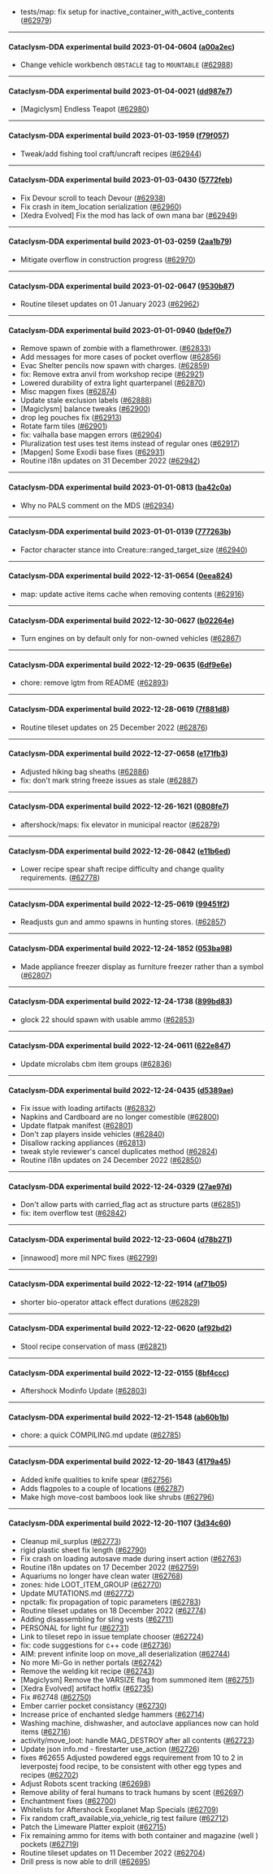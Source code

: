 * tests/map: fix setup for inactive_container_with_active_contents ([#62979](https://github.com/CleverRaven/Cataclysm-DDA/pull/62979))

---

#### Cataclysm-DDA experimental build 2023-01-04-0604 ([a00a2ec](https://github.com/CleverRaven/Cataclysm-DDA/releases/tag/cdda-experimental-2023-01-04-0604))

* Change vehicle workbench `OBSTACLE` tag to `MOUNTABLE` ([#62988](https://github.com/CleverRaven/Cataclysm-DDA/pull/62988))

---

#### Cataclysm-DDA experimental build 2023-01-04-0021 ([dd987e7](https://github.com/CleverRaven/Cataclysm-DDA/releases/tag/cdda-experimental-2023-01-04-0021))

* [Magiclysm] Endless Teapot ([#62980](https://github.com/CleverRaven/Cataclysm-DDA/pull/62980))

---

#### Cataclysm-DDA experimental build 2023-01-03-1959 ([f79f057](https://github.com/CleverRaven/Cataclysm-DDA/releases/tag/cdda-experimental-2023-01-03-1959))

* Tweak/add fishing tool craft/uncraft recipes ([#62944](https://github.com/CleverRaven/Cataclysm-DDA/pull/62944))

---

#### Cataclysm-DDA experimental build 2023-01-03-0430 ([5772feb](https://github.com/CleverRaven/Cataclysm-DDA/releases/tag/cdda-experimental-2023-01-03-0430))

* Fix Devour scroll to teach Devour ([#62938](https://github.com/CleverRaven/Cataclysm-DDA/pull/62938))
* Fix crash in item_location serialization ([#62960](https://github.com/CleverRaven/Cataclysm-DDA/pull/62960))
* [Xedra Evolved] Fix the mod has lack of own mana bar ([#62949](https://github.com/CleverRaven/Cataclysm-DDA/pull/62949))

---

#### Cataclysm-DDA experimental build 2023-01-03-0259 ([2aa1b79](https://github.com/CleverRaven/Cataclysm-DDA/releases/tag/cdda-experimental-2023-01-03-0259))

* Mitigate overflow in construction progress ([#62970](https://github.com/CleverRaven/Cataclysm-DDA/pull/62970))

---

#### Cataclysm-DDA experimental build 2023-01-02-0647 ([9530b87](https://github.com/CleverRaven/Cataclysm-DDA/releases/tag/cdda-experimental-2023-01-02-0647))

* Routine tileset updates on 01 January 2023 ([#62962](https://github.com/CleverRaven/Cataclysm-DDA/pull/62962))

---

#### Cataclysm-DDA experimental build 2023-01-01-0940 ([bdef0e7](https://github.com/CleverRaven/Cataclysm-DDA/releases/tag/cdda-experimental-2023-01-01-0940))

* Remove spawn of zombie with a flamethrower. ([#62833](https://github.com/CleverRaven/Cataclysm-DDA/pull/62833))
* Add messages for more cases of pocket overflow ([#62856](https://github.com/CleverRaven/Cataclysm-DDA/pull/62856))
* Evac Shelter pencils now spawn with charges. ([#62859](https://github.com/CleverRaven/Cataclysm-DDA/pull/62859))
* fix: Remove extra anvil from workshop recipe ([#62921](https://github.com/CleverRaven/Cataclysm-DDA/pull/62921))
* Lowered durability of extra light quarterpanel ([#62870](https://github.com/CleverRaven/Cataclysm-DDA/pull/62870))
* Misc mapgen fixes ([#62874](https://github.com/CleverRaven/Cataclysm-DDA/pull/62874))
* Update stale exclusion labels ([#62888](https://github.com/CleverRaven/Cataclysm-DDA/pull/62888))
* [Magiclysm] balance tweaks ([#62900](https://github.com/CleverRaven/Cataclysm-DDA/pull/62900))
* drop leg pouches fix ([#62913](https://github.com/CleverRaven/Cataclysm-DDA/pull/62913))
* Rotate farm tiles ([#62901](https://github.com/CleverRaven/Cataclysm-DDA/pull/62901))
* fix: valhalla base mapgen errors ([#62904](https://github.com/CleverRaven/Cataclysm-DDA/pull/62904))
* Pluralization test uses test items instead of regular ones ([#62917](https://github.com/CleverRaven/Cataclysm-DDA/pull/62917))
* [Mapgen] Some Exodii base fixes ([#62931](https://github.com/CleverRaven/Cataclysm-DDA/pull/62931))
* Routine i18n updates on 31 December 2022 ([#62942](https://github.com/CleverRaven/Cataclysm-DDA/pull/62942))

---

#### Cataclysm-DDA experimental build 2023-01-01-0813 ([ba42c0a](https://github.com/CleverRaven/Cataclysm-DDA/releases/tag/cdda-experimental-2023-01-01-0813))

* Why no PALS comment on the MDS ([#62934](https://github.com/CleverRaven/Cataclysm-DDA/pull/62934))

---

#### Cataclysm-DDA experimental build 2023-01-01-0139 ([777263b](https://github.com/CleverRaven/Cataclysm-DDA/releases/tag/cdda-experimental-2023-01-01-0139))

* Factor character stance into Creature::ranged_target_size ([#62940](https://github.com/CleverRaven/Cataclysm-DDA/pull/62940))

---

#### Cataclysm-DDA experimental build 2022-12-31-0654 ([0eea824](https://github.com/CleverRaven/Cataclysm-DDA/releases/tag/cdda-experimental-2022-12-31-0654))

* map:  update active items cache when removing contents ([#62916](https://github.com/CleverRaven/Cataclysm-DDA/pull/62916))

---

#### Cataclysm-DDA experimental build 2022-12-30-0627 ([b02264e](https://github.com/CleverRaven/Cataclysm-DDA/releases/tag/cdda-experimental-2022-12-30-0627))

* Turn engines on by default only for non-owned vehicles ([#62867](https://github.com/CleverRaven/Cataclysm-DDA/pull/62867))

---

#### Cataclysm-DDA experimental build 2022-12-29-0635 ([6df9e6e](https://github.com/CleverRaven/Cataclysm-DDA/releases/tag/cdda-experimental-2022-12-29-0635))

* chore: remove lgtm from README ([#62893](https://github.com/CleverRaven/Cataclysm-DDA/pull/62893))

---

#### Cataclysm-DDA experimental build 2022-12-28-0619 ([7f881d8](https://github.com/CleverRaven/Cataclysm-DDA/releases/tag/cdda-experimental-2022-12-28-0619))

* Routine tileset updates on 25 December 2022 ([#62876](https://github.com/CleverRaven/Cataclysm-DDA/pull/62876))

---

#### Cataclysm-DDA experimental build 2022-12-27-0658 ([e171fb3](https://github.com/CleverRaven/Cataclysm-DDA/releases/tag/cdda-experimental-2022-12-27-0658))

* Adjusted hiking bag sheaths ([#62886](https://github.com/CleverRaven/Cataclysm-DDA/pull/62886))
* fix: don't mark string freeze issues as stale ([#62887](https://github.com/CleverRaven/Cataclysm-DDA/pull/62887))

---

#### Cataclysm-DDA experimental build 2022-12-26-1621 ([0808fe7](https://github.com/CleverRaven/Cataclysm-DDA/releases/tag/cdda-experimental-2022-12-26-1621))

* aftershock/maps: fix elevator in municipal reactor ([#62879](https://github.com/CleverRaven/Cataclysm-DDA/pull/62879))

---

#### Cataclysm-DDA experimental build 2022-12-26-0842 ([e11b6ed](https://github.com/CleverRaven/Cataclysm-DDA/releases/tag/cdda-experimental-2022-12-26-0842))

* Lower recipe spear shaft recipe difficulty and change quality requirements. ([#62778](https://github.com/CleverRaven/Cataclysm-DDA/pull/62778))

---

#### Cataclysm-DDA experimental build 2022-12-25-0619 ([99451f2](https://github.com/CleverRaven/Cataclysm-DDA/releases/tag/cdda-experimental-2022-12-25-0619))

* Readjusts gun and ammo spawns in hunting stores. ([#62857](https://github.com/CleverRaven/Cataclysm-DDA/pull/62857))

---

#### Cataclysm-DDA experimental build 2022-12-24-1852 ([053ba98](https://github.com/CleverRaven/Cataclysm-DDA/releases/tag/cdda-experimental-2022-12-24-1852))

* Made appliance freezer display as furniture freezer rather than a symbol ([#62807](https://github.com/CleverRaven/Cataclysm-DDA/pull/62807))

---

#### Cataclysm-DDA experimental build 2022-12-24-1738 ([899bd83](https://github.com/CleverRaven/Cataclysm-DDA/releases/tag/cdda-experimental-2022-12-24-1738))

* glock 22 should spawn with usable ammo ([#62853](https://github.com/CleverRaven/Cataclysm-DDA/pull/62853))

---

#### Cataclysm-DDA experimental build 2022-12-24-0611 ([622e847](https://github.com/CleverRaven/Cataclysm-DDA/releases/tag/cdda-experimental-2022-12-24-0611))

* Update microlabs cbm item groups ([#62836](https://github.com/CleverRaven/Cataclysm-DDA/pull/62836))

---

#### Cataclysm-DDA experimental build 2022-12-24-0435 ([d5389ae](https://github.com/CleverRaven/Cataclysm-DDA/releases/tag/cdda-experimental-2022-12-24-0435))

* Fix issue with loading artifacts ([#62832](https://github.com/CleverRaven/Cataclysm-DDA/pull/62832))
* Napkins and Cardboard are no longer comestible ([#62800](https://github.com/CleverRaven/Cataclysm-DDA/pull/62800))
* Update flatpak manifest ([#62801](https://github.com/CleverRaven/Cataclysm-DDA/pull/62801))
* Don't zap players inside vehicles ([#62840](https://github.com/CleverRaven/Cataclysm-DDA/pull/62840))
* Disallow racking appliances ([#62813](https://github.com/CleverRaven/Cataclysm-DDA/pull/62813))
* tweak style reviewer's cancel duplicates method ([#62824](https://github.com/CleverRaven/Cataclysm-DDA/pull/62824))
* Routine i18n updates on 24 December 2022 ([#62850](https://github.com/CleverRaven/Cataclysm-DDA/pull/62850))

---

#### Cataclysm-DDA experimental build 2022-12-24-0329 ([27ae97d](https://github.com/CleverRaven/Cataclysm-DDA/releases/tag/cdda-experimental-2022-12-24-0329))

* Don't allow parts with carried_flag act as structure parts ([#62851](https://github.com/CleverRaven/Cataclysm-DDA/pull/62851))
* fix: item overflow test ([#62842](https://github.com/CleverRaven/Cataclysm-DDA/pull/62842))

---

#### Cataclysm-DDA experimental build 2022-12-23-0604 ([d78b271](https://github.com/CleverRaven/Cataclysm-DDA/releases/tag/cdda-experimental-2022-12-23-0604))

* [innawood] more mil NPC fixes ([#62799](https://github.com/CleverRaven/Cataclysm-DDA/pull/62799))

---

#### Cataclysm-DDA experimental build 2022-12-22-1914 ([af71b05](https://github.com/CleverRaven/Cataclysm-DDA/releases/tag/cdda-experimental-2022-12-22-1914))

* shorter bio-operator attack effect durations ([#62829](https://github.com/CleverRaven/Cataclysm-DDA/pull/62829))

---

#### Cataclysm-DDA experimental build 2022-12-22-0620 ([af92bd2](https://github.com/CleverRaven/Cataclysm-DDA/releases/tag/cdda-experimental-2022-12-22-0620))

* Stool recipe conservation of mass ([#62821](https://github.com/CleverRaven/Cataclysm-DDA/pull/62821))

---

#### Cataclysm-DDA experimental build 2022-12-22-0155 ([8bf4ccc](https://github.com/CleverRaven/Cataclysm-DDA/releases/tag/cdda-experimental-2022-12-22-0155))

* Aftershock Modinfo Update ([#62803](https://github.com/CleverRaven/Cataclysm-DDA/pull/62803))

---

#### Cataclysm-DDA experimental build 2022-12-21-1548 ([ab60b1b](https://github.com/CleverRaven/Cataclysm-DDA/releases/tag/cdda-experimental-2022-12-21-1548))

* chore: a quick COMPILING.md update ([#62785](https://github.com/CleverRaven/Cataclysm-DDA/pull/62785))

---

#### Cataclysm-DDA experimental build 2022-12-20-1843 ([4179a45](https://github.com/CleverRaven/Cataclysm-DDA/releases/tag/cdda-experimental-2022-12-20-1843))

* Added knife qualities to knife spear ([#62756](https://github.com/CleverRaven/Cataclysm-DDA/pull/62756))
* Adds flagpoles to a couple of locations ([#62787](https://github.com/CleverRaven/Cataclysm-DDA/pull/62787))
* Make high move-cost bamboos look like shrubs ([#62796](https://github.com/CleverRaven/Cataclysm-DDA/pull/62796))

---

#### Cataclysm-DDA experimental build 2022-12-20-1107 ([3d34c60](https://github.com/CleverRaven/Cataclysm-DDA/releases/tag/cdda-experimental-2022-12-20-1107))

* Cleanup mil_surplus ([#62773](https://github.com/CleverRaven/Cataclysm-DDA/pull/62773))
* rigid plastic sheet fix length ([#62790](https://github.com/CleverRaven/Cataclysm-DDA/pull/62790))
* Fix crash on loading autosave made during insert action ([#62763](https://github.com/CleverRaven/Cataclysm-DDA/pull/62763))
* Routine i18n updates on 17 December 2022 ([#62759](https://github.com/CleverRaven/Cataclysm-DDA/pull/62759))
* Aquariums no longer have clean water ([#62768](https://github.com/CleverRaven/Cataclysm-DDA/pull/62768))
* zones: hide LOOT_ITEM_GROUP ([#62770](https://github.com/CleverRaven/Cataclysm-DDA/pull/62770))
* Update MUTATIONS.md ([#62772](https://github.com/CleverRaven/Cataclysm-DDA/pull/62772))
* npctalk: fix propagation of topic parameters ([#62783](https://github.com/CleverRaven/Cataclysm-DDA/pull/62783))
* Routine tileset updates on 18 December 2022 ([#62774](https://github.com/CleverRaven/Cataclysm-DDA/pull/62774))
* Adding disassembling for sling vests ([#62711](https://github.com/CleverRaven/Cataclysm-DDA/pull/62711))
* PERSONAL for light fur ([#62731](https://github.com/CleverRaven/Cataclysm-DDA/pull/62731))
* Link to tileset repo in issue template chooser ([#62724](https://github.com/CleverRaven/Cataclysm-DDA/pull/62724))
* fix: code suggestions for c++ code ([#62736](https://github.com/CleverRaven/Cataclysm-DDA/pull/62736))
* AIM: prevent infinite loop on move_all deserialization ([#62744](https://github.com/CleverRaven/Cataclysm-DDA/pull/62744))
* No more Mi-Go in nether portals ([#62742](https://github.com/CleverRaven/Cataclysm-DDA/pull/62742))
* Remove the welding kit recipe ([#62743](https://github.com/CleverRaven/Cataclysm-DDA/pull/62743))
* [Magiclysm] Remove the VARSIZE flag from summoned item ([#62751](https://github.com/CleverRaven/Cataclysm-DDA/pull/62751))
* [Xedra Evolved] artifact hotfix ([#62735](https://github.com/CleverRaven/Cataclysm-DDA/pull/62735))
* Fix #62748 ([#62750](https://github.com/CleverRaven/Cataclysm-DDA/pull/62750))
* Ember carrier pocket consistancy ([#62730](https://github.com/CleverRaven/Cataclysm-DDA/pull/62730))
* Increase price of enchanted sledge hammers ([#62714](https://github.com/CleverRaven/Cataclysm-DDA/pull/62714))
* Washing machine, dishwasher, and autoclave appliances now can hold items ([#62716](https://github.com/CleverRaven/Cataclysm-DDA/pull/62716))
* activity/move_loot: handle MAG_DESTROY after all contents ([#62723](https://github.com/CleverRaven/Cataclysm-DDA/pull/62723))
* Update json info.md - firestarter use_action ([#62726](https://github.com/CleverRaven/Cataclysm-DDA/pull/62726))
* fixes #62655 Adjusted powdered eggs requirement from 10 to 2 in leverpostej food recipe, to be consistent with other egg types and recipes ([#62702](https://github.com/CleverRaven/Cataclysm-DDA/pull/62702))
* Adjust Robots scent tracking ([#62698](https://github.com/CleverRaven/Cataclysm-DDA/pull/62698))
* Remove ability of feral humans to track humans by scent ([#62697](https://github.com/CleverRaven/Cataclysm-DDA/pull/62697))
* Enchantment fixes ([#62700](https://github.com/CleverRaven/Cataclysm-DDA/pull/62700))
* Whitelists for Aftershock Exoplanet Map Specials ([#62709](https://github.com/CleverRaven/Cataclysm-DDA/pull/62709))
* Fix random craft_available_via_vehicle_rig test failure ([#62712](https://github.com/CleverRaven/Cataclysm-DDA/pull/62712))
* Patch the Limeware Platter exploit ([#62715](https://github.com/CleverRaven/Cataclysm-DDA/pull/62715))
* Fix remaining ammo for items with both container and magazine (well ) pockets ([#62719](https://github.com/CleverRaven/Cataclysm-DDA/pull/62719))
* Routine tileset updates on 11 December 2022 ([#62704](https://github.com/CleverRaven/Cataclysm-DDA/pull/62704))
* Drill press is now able to drill ([#62695](https://github.com/CleverRaven/Cataclysm-DDA/pull/62695))
